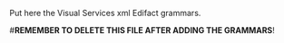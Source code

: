 Put here the Visual Services xml Edifact grammars.

#**REMEMBER TO DELETE THIS FILE AFTER ADDING THE GRAMMARS**!